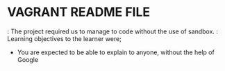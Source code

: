 # VAGRANT README FILE
: The project required us to manage to code without the use of sandbox.
: Learning objectives to the learner were;
  * You are expected to be able to explain to anyone, without the help of Google
